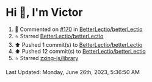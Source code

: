 <h1>Hi 👋, I'm Victor </h1>

<!--RECENT_ACTIVITY:start-->
1. 💬 Commented on [#170](https://github.com/BetterLectio/betterLectio/pull/170#issuecomment-1606267493) in [BetterLectio/betterLectio](https://github.com/BetterLectio/betterLectio)<br>
2. ⭐ Starred [BetterLectio/betterLectio](https://github.com/BetterLectio/betterLectio)<br>
3. ⬆️ Pushed 1 commit(s) to [BetterLectio/betterLectio](https://github.com/BetterLectio/betterLectio)<br>
4. ⬆️ Pushed 12 commit(s) to [BetterLectio/betterLectio](https://github.com/BetterLectio/betterLectio)<br>
5. ⭐ Starred [zxing-js/library](https://github.com/zxing-js/library)<br>
<!--RECENT_ACTIVITY:end-->

<!--RECENT_ACTIVITY:last_update-->
Last Updated: Monday, June 26th, 2023, 5:36:50 AM
<!--RECENT_ACTIVITY:last_update_end-->
